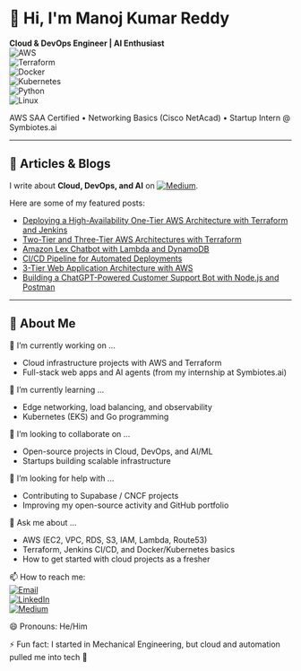# 👋 Hi, I'm Manoj Kumar Reddy  

**Cloud & DevOps Engineer | AI Enthusiast**  
![AWS](https://img.shields.io/badge/AWS-232F3E?style=for-the-badge&logo=amazon-aws&logoColor=white)  
![Terraform](https://img.shields.io/badge/Terraform-623CE4?style=for-the-badge&logo=terraform&logoColor=white)  
![Docker](https://img.shields.io/badge/Docker-2496ED?style=for-the-badge&logo=docker&logoColor=white)  
![Kubernetes](https://img.shields.io/badge/Kubernetes-326CE5?style=for-the-badge&logo=kubernetes&logoColor=white)  
![Python](https://img.shields.io/badge/Python-3776AB?style=for-the-badge&logo=python&logoColor=white)  
![Linux](https://img.shields.io/badge/Linux-FCC624?style=for-the-badge&logo=linux&logoColor=black)  

AWS SAA Certified • Networking Basics (Cisco NetAcad) • Startup Intern @ Symbiotes.ai  

---

## 📝 Articles & Blogs  
I write about **Cloud, DevOps, and AI** on [![Medium](https://img.shields.io/badge/Medium-12100E?style=for-the-badge&logo=medium&logoColor=white)](https://medium.com/@manojreddy2404).  

Here are some of my featured posts:

- [Deploying a High-Availability One-Tier AWS Architecture with Terraform and Jenkins](https://medium.com/@manojreddy2404/deploying-a-high-availability-one-tier-aws-architecture-with-terraform-and-jenkins-a52a07e36333)  
- [Two-Tier and Three-Tier AWS Architectures with Terraform](https://medium.com/@manojreddy2404/deploying-a-two-tier-architecture-on-aws-using-terraform-7626857adb42)  
- [Amazon Lex Chatbot with Lambda and DynamoDB](https://medium.com/@manojreddy2404/ai-ml-chatbot-development-using-aws-lambda-9b258bed8d44)  
- [CI/CD Pipeline for Automated Deployments](https://medium.com/@manojreddy2404/create-continuous-delivery-pipeline-877462befc16)  
- [3-Tier Web Application Architecture with AWS](https://medium.com/@manojreddy2404/building-a-3-tier-web-application-architecture-with-aws-afe3e57d753c)  
- [Building a ChatGPT-Powered Customer Support Bot with Node.js and Postman](https://medium.com/@manojreddy2404/building-a-chatgpt-powered-customer-support-bot-with-node-js-and-postman-e0ab4e52edf1)  

---

## 🔭 About Me  

🔭 I’m currently working on ...  
- Cloud infrastructure projects with AWS and Terraform  
- Full-stack web apps and AI agents (from my internship at Symbiotes.ai)  

🌱 I’m currently learning ...  
- Edge networking, load balancing, and observability  
- Kubernetes (EKS) and Go programming  

👯 I’m looking to collaborate on ...  
- Open-source projects in Cloud, DevOps, and AI/ML  
- Startups building scalable infrastructure 

🤔 I’m looking for help with ...  
- Contributing to Supabase / CNCF projects  
- Improving my open-source activity and GitHub portfolio  

💬 Ask me about ...  
- AWS (EC2, VPC, RDS, S3, IAM, Lambda, Route53)  
- Terraform, Jenkins CI/CD, and Docker/Kubernetes basics  
- How to get started with cloud projects as a fresher  

📫 How to reach me:  
[![Email](https://img.shields.io/badge/Email-D14836?style=for-the-badge&logo=gmail&logoColor=white)](mailto:manojreddy2404@gmail.com)  
[![LinkedIn](https://img.shields.io/badge/LinkedIn-0077B5?style=for-the-badge&logo=linkedin&logoColor=white)](https://linkedin.com/in/manojkumarreddy2404)  
[![Medium](https://img.shields.io/badge/Medium-12100E?style=for-the-badge&logo=medium&logoColor=white)](https://medium.com/@manojreddy2404)  

😄 Pronouns: He/Him  

⚡ Fun fact: I started in Mechanical Engineering, but cloud and automation pulled me into tech 🚀  

